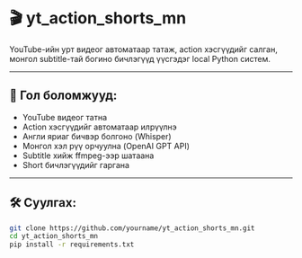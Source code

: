 # 🎬 yt_action_shorts_mn

YouTube-ийн урт видеог автоматаар татаж, action хэсгүүдийг салган, монгол subtitle-тай богино бичлэгүүд үүсгэдэг local Python систем.

---

## 🚀 Гол боломжууд:
- YouTube видеог татна
- Action хэсгүүдийг автоматаар илрүүлнэ
- Англи яриаг бичвэр болгоно (Whisper)
- Монгол хэл рүү орчуулна (OpenAI GPT API)
- Subtitle хийж ffmpeg-ээр шатаана
- Short бичлэгүүдийг гаргана

---

## 🛠 Суулгах:
```bash
git clone https://github.com/yourname/yt_action_shorts_mn.git
cd yt_action_shorts_mn
pip install -r requirements.txt
